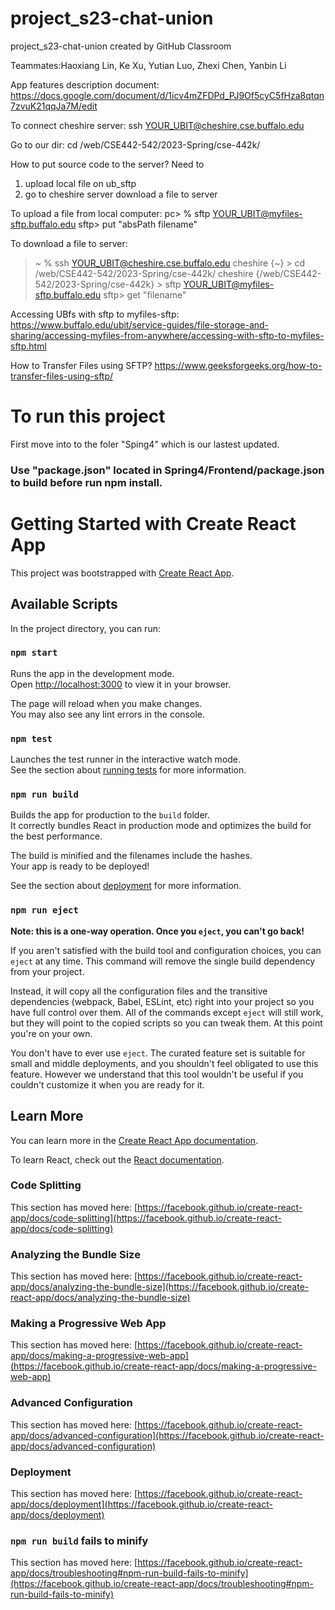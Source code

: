 
# project_s23-chat-union
project_s23-chat-union created by GitHub Classroom

Teammates:Haoxiang Lin, Ke Xu, Yutian Luo, Zhexi Chen, Yanbin Li

App features description document: 
https://docs.google.com/document/d/1icv4mZFDPd_PJ9Of5cyC5fHza8qtqn7zvuK21qqJa7M/edit




To connect cheshire server: 
ssh YOUR_UBIT@cheshire.cse.buffalo.edu

Go to our dir:
cd /web/CSE442-542/2023-Spring/cse-442k/


How to put source code to the server? 
Need to 
1) upload local file on ub_sftp
2) go to cheshire server download a file to server

To upload a file from local computer: 
pc> % sftp YOUR_UBIT@myfiles-sftp.buffalo.edu
sftp> put "absPath filename"

To download a file to server:
> ~ % ssh YOUR_UBIT@cheshire.cse.buffalo.edu
cheshire {~} > cd /web/CSE442-542/2023-Spring/cse-442k/
cheshire {/web/CSE442-542/2023-Spring/cse-442k} > sftp YOUR_UBIT@myfiles-sftp.buffalo.edu
sftp> get "filename"


Accessing UBfs with sftp to myfiles-sftp:
https://www.buffalo.edu/ubit/service-guides/file-storage-and-sharing/accessing-myfiles-from-anywhere/accessing-with-sftp-to-myfiles-sftp.html

How to Transfer Files using SFTP?
https://www.geeksforgeeks.org/how-to-transfer-files-using-sftp/

# To run this project

First move into to the foler "Sping4" 
which is our lastest updated.

### Use "package.json" located in Spring4/Frontend/package.json to build before run npm install.

# Getting Started with Create React App

This project was bootstrapped with [Create React App](https://github.com/facebook/create-react-app).

## Available Scripts

In the project directory, you can run:

### `npm start`

Runs the app in the development mode.\
Open [http://localhost:3000](http://localhost:3000) to view it in your browser.

The page will reload when you make changes.\
You may also see any lint errors in the console.

### `npm test`

Launches the test runner in the interactive watch mode.\
See the section about [running tests](https://facebook.github.io/create-react-app/docs/running-tests) for more information.

### `npm run build`

Builds the app for production to the `build` folder.\
It correctly bundles React in production mode and optimizes the build for the best performance.

The build is minified and the filenames include the hashes.\
Your app is ready to be deployed!

See the section about [deployment](https://facebook.github.io/create-react-app/docs/deployment) for more information.

### `npm run eject`

**Note: this is a one-way operation. Once you `eject`, you can't go back!**

If you aren't satisfied with the build tool and configuration choices, you can `eject` at any time. This command will remove the single build dependency from your project.

Instead, it will copy all the configuration files and the transitive dependencies (webpack, Babel, ESLint, etc) right into your project so you have full control over them. All of the commands except `eject` will still work, but they will point to the copied scripts so you can tweak them. At this point you're on your own.

You don't have to ever use `eject`. The curated feature set is suitable for small and middle deployments, and you shouldn't feel obligated to use this feature. However we understand that this tool wouldn't be useful if you couldn't customize it when you are ready for it.

## Learn More

You can learn more in the [Create React App documentation](https://facebook.github.io/create-react-app/docs/getting-started).

To learn React, check out the [React documentation](https://reactjs.org/).

### Code Splitting

This section has moved here: [https://facebook.github.io/create-react-app/docs/code-splitting](https://facebook.github.io/create-react-app/docs/code-splitting)

### Analyzing the Bundle Size

This section has moved here: [https://facebook.github.io/create-react-app/docs/analyzing-the-bundle-size](https://facebook.github.io/create-react-app/docs/analyzing-the-bundle-size)

### Making a Progressive Web App

This section has moved here: [https://facebook.github.io/create-react-app/docs/making-a-progressive-web-app](https://facebook.github.io/create-react-app/docs/making-a-progressive-web-app)

### Advanced Configuration

This section has moved here: [https://facebook.github.io/create-react-app/docs/advanced-configuration](https://facebook.github.io/create-react-app/docs/advanced-configuration)

### Deployment

This section has moved here: [https://facebook.github.io/create-react-app/docs/deployment](https://facebook.github.io/create-react-app/docs/deployment)

### `npm run build` fails to minify

This section has moved here: [https://facebook.github.io/create-react-app/docs/troubleshooting#npm-run-build-fails-to-minify](https://facebook.github.io/create-react-app/docs/troubleshooting#npm-run-build-fails-to-minify)

